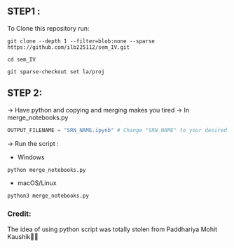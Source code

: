 ## STEP1 :
To Clone this repository run:
```code
git clone --depth 1 --filter=blob:none --sparse https://github.com/ilb225112/sem_IV.git
```

```code
cd sem_IV
```

```code
git sparse-checkout set la/proj
```

## STEP 2:
-> Have python and copying and merging makes you tired
-> In  merge_notebooks.py 
```python
OUTPUT_FILENAME = "SRN_NAME.ipynb" # Change "SRN_NAME" to your desired filename
``` 
-> Run the script :
- Windows
```cmd
python merge_notebooks.py
```

- macOS/Linux
```cmd
python3 merge_notebooks.py
```

### Credit:
  The idea of using python script was totally stolen from Paddhariya Mohit Kaushik👻😬

